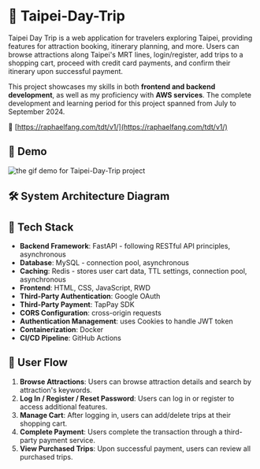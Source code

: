 # 🌆 Taipei-Day-Trip

Taipei Day Trip is a web application for travelers exploring Taipei, providing features for attraction booking, itinerary planning, and more. Users can browse attractions along Taipei's MRT lines, login/register, add trips to a shopping cart, proceed with credit card payments, and confirm their itinerary upon successful payment.

This project showcases my skills in both **frontend and backend development**, as well as my proficiency with **AWS services**. The complete development and learning period for this project spanned from July to September 2024.

🔗 [https://raphaelfang.com/tdt/v1/](https://raphaelfang.com/tdt/v1/)

## 🎥 Demo

![the gif demo for Taipei-Day-Trip project](https://github.com/user-attachments/assets/c5b6f036-1ddf-472c-be1c-884278f849eb)

## 🛠️ System Architecture Diagram

## 🧰 Tech Stack

- **Backend Framework**: FastAPI - following RESTful API principles, asynchronous
- **Database**: MySQL - connection pool, asynchronous
- **Caching**: Redis - stores user cart data, TTL settings, connection pool, asynchronous
- **Frontend**: HTML, CSS, JavaScript, RWD
- **Third-Party Authentication**: Google OAuth
- **Third-Party Payment**: TapPay SDK
- **CORS Configuration**: cross-origin requests
- **Authentication Management**: uses Cookies to handle JWT token
- **Containerization**: Docker
- **CI/CD Pipeline**: GitHub Actions

## 👤 User Flow

1. **Browse Attractions**: Users can browse attraction details and search by attraction's keywords.
2. **Log In / Register / Reset Password**: Users can log in or register to access additional features.
3. **Manage Cart**: After logging in, users can add/delete trips at their shopping cart.
4. **Complete Payment**: Users complete the transaction through a third-party payment service.
5. **View Purchased Trips**: Upon successful payment, users can review all purchased trips.
